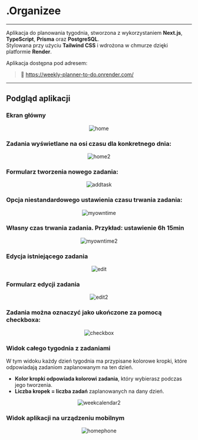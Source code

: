 # .Organizee

---

Aplikacja do planowania tygodnia, stworzona z wykorzystaniem **Next.js**, **TypeScript**, **Prisma** oraz **PostgreSQL**.  
Stylowana przy użyciu **Tailwind CSS** i wdrożona w chmurze dzięki platformie **Render**.


Aplikacja dostępna pod adresem:

> 🔗 https://weekly-planner-to-do.onrender.com/

---

## Podgląd aplikacji



### Ekran główny
<p align="center">
  <img src="./screenshots/home3.png" alt="home" />
</p>

### Zadania wyświetlane na osi czasu dla konkretnego dnia:  
<p align="center">
  <img src="./screenshots/home2.png" alt="home2" />
</p>

### Formularz tworzenia nowego zadania:  
<p align="center">
  <img src="./screenshots/addtask.png" alt="addtask" />
</p>

### Opcja niestandardowego ustawienia czasu trwania zadania:  
<p align="center">
  <img src="./screenshots/myowntime.png" alt="myowntime" />
</p>

### Własny czas trwania zadania. Przykład: ustawienie 6h 15min
<p align="center">
  <img src="./screenshots/myowntime2.png" alt="myowntime2" />
</p>

### Edycja istniejącego zadania
<p align="center">
  <img src="./screenshots/edit.png" alt="edit" />
</p>

### Formularz edycji zadania
<p align="center">
  <img src="./screenshots/edit2.png" alt="edit2" />
</p>

### Zadania można oznaczyć jako ukończone za pomocą checkboxa:  
<p align="center">
  <img src="./screenshots/checkbox.png" alt="checkbox" />
</p>

### Widok całego tygodnia z zadaniami

W tym widoku każdy dzień tygodnia ma przypisane kolorowe kropki, które odpowiadają zadaniom zaplanowanym na ten dzień.  
- **Kolor kropki odpowiada kolorowi zadania**, który wybierasz podczas jego tworzenia.  
- **Liczba kropek = liczba zadań** zaplanowanych na dany dzień.

<p align="center">
  <img src="./screenshots/weekcalendar2.png" alt="weekcalendar2" />
</p>

### Widok aplikacji na urządzeniu mobilnym

<p align="center">
  <img src="./screenshots/homephone.png" alt="homephone" />
</p>